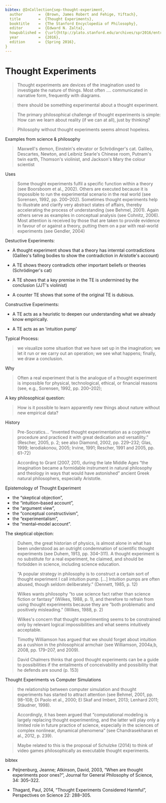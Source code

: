 ```yaml
---
bibtex: @InCollection{sep-thought-experiment,
  author       =  {Brown, James Robert and Fehige, Yiftach},
  title        =  {Thought Experiments},
  booktitle    =  {The Stanford Encyclopedia of Philosophy},
  editor       =  {Edward N. Zalta},
  howpublished =  {\url{http://plato.stanford.edu/archives/spr2016/entries/thought-experiment/}},
  year         =  {2016},
  edition      =  {Spring 2016},
}
---
```


# Thought Experiments

> Thought experiments are devices of the imagination used to investigate the nature of things. Most often .... communicated in narrative form, frequently with diagrams.

> there should be something experimental about a thought experiment.

> The primary philosophical challenge of thought experiments is simple: How can we learn about reality (if we can at all), just by thinking?

> Philosophy without thought experiments seems almost hopeless.

Examples from science & philosophy

> Maxwell's demon, Einstein's elevator or Schrödinger's cat.
> Galileo, Descartes, Newton, and Leibniz
> Searle's Chinese room, Putnam's twin earth, Thomson's violinist, and Jackson's Mary the colour scientist

Uses

> Some thought experiments fulfil a specific function within a theory (see Boorsboom et al., 2002). Others are executed because it is impossible to run the experimental scenario in the real world (see Sorensen, 1992, pp. 200–202). Sometimes thought experiments help to illustrate and clarify very abstract states of affairs, thereby accelerating the process of understanding (see Behmel, 2001). Again others serve as examples in conceptual analysis (see Cohnitz, 2006). Most attention is received by those that are taken to provide evidence in favour of or against a theory, putting them on a par with real-world experiments (see Gendler, 2004)

Destuctive Experiments:

 - A thought experiment shows that a theory has interntal contradictions (Galileo's falling bodies to show the contradiction in Aristotle's account)

 - A TE shows theory contradicts other important beliefs or theories (Schrödinger's cat)

 - A TE shows that a key premise in the TE is undermined by the conclusion (JJT's violinist)

 - A counter TE shows that some of the original TE is dubious.

Constructive Experiments:

 - A TE acts as a heuristic to deepen our understanding what we already know empirically.

 - A TE acts as an 'intuition pump'

Typical Process:

> we visualize some situation that we have set up in the imagination; 
> we let it run or we carry out an operation; 
> we see what happens; 
> finally, we draw a conclusion. 

Why

> Often a real experiment that is the analogue of a thought experiment is impossible for physical, technological, ethical, or financial reasons (see, e.g., Sorensen, 1992, pp. 200–202); 

A key philosophical question: 

> How is it possible to learn apparently new things about nature without new empirical data?

History

> Pre-Socratics... “invented thought experimentation as a cognitive procedure and practiced it with great dedication and versatility.” (Rescher, 2005, p. 2; see also Diamond, 2002, pp. 229–232; Glas, 1999; Ierodiakonou, 2005; Irvine, 1991; Rescher, 1991 and 2005, pp. 61–72)

> According to Grant (2007, 201), during the late Middle Ages “the imagination became a formidable instrument in natural philosophy and theology in ways that would have astonished” ancient Greek natural philosophers, especially Aristotle.

Epistemology of Thought Experiment

  - the “skeptical objection”, 
  - the “intuition–based account”, 
  - the “argument view”, 
  - the “conceptual constructivism”, 
  - the “experimentalism”, 
  - the “mental–model account”.


The skeptical objection:

> Duhem, the great historian of physics, is almost alone in what has been understood as an outright condemnation of scientific thought experiments (see Duhem, 1913, pp. 304–311). A thought experiment is no substitute for a real experiment, he claimed, and should be forbidden in science, including science education.

> “A popular strategy in philosophy is to construct a certain sort of thought experiment I call intuition pump. […] Intuition pumps are often abused, though seldom deliberately.” (Dennett, 1985, p. 12)

> Wilkes wants philosophy “to use science fact rather than science fiction or fantasy” (Wilkes, 1988, p. 1), and therefore to refrain from using thought experiments because they are “both problematic and positively misleading.” (Wilkes, 1988, p. 2)

> Wilkes's concern that thought experimenting seems to be constrained only by relevant logical impossibilities and what seems intuitively acceptable. 

> Timothy Williamson has argued that we should forget about intuition as a cushion in the philosophical armchair (see Williamson, 2004a,b, 2008, pp. 179–207, and 2009). 

> David Chalmers thinks that good thought experiments can be a guide to possibilities if the entailments of conceivability and possibility that he defends are sound (p. 153)




Thought Experiments vs Computer Simulations

> the relationship between computer simulation and thought experiments has started to attract attention (see Behmel, 2001, pp. 98–108; Di Paolo et al., 2000; El Skaf and Imbert, 2013; Lenhard 2011; Stäudner, 1998).

> Accordingly, it has been argued that “computational modeling is largely replacing thought experimenting, and the latter will play only a limited role in future practice of science, especially in the sciences of complex nonlinear, dynamical phenomena” (see Chandrasekharan et al., 2012, p. 239).

> Maybe related to this is the proposal of Schulzke (2014) to think of video games philosophically as executable thought experiments.


bibtex

- Peijnenburg, Jeanne; Atkinson, David, 2003, “When are thought experiments poor ones?”, Journal for General Philosophy of Science, 34: 305–322.

- Thagard, Paul, 2014, “Thought Experiments Considered Harmful”, Perspectives on Science 22: 288–305.